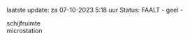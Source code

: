 laatste update: 
za 07-10-2023  5:18   uur 
Status: FAALT - geel - 
<div class="service R">schijfruimte</div><div class="service R">microstation</div>